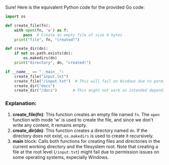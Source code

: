 Sure! Here is the equivalent Python code for the provided Go code:

```python
import os

def create_file(fn):
    with open(fn, 'w') as f:
        pass  # Create an empty file of size 0 bytes
    print("file", fn, "created!")

def create_dir(dn):
    if not os.path.exists(dn):
        os.makedirs(dn)
    print("directory", dn, "created!")

if __name__ == "__main__":
    create_file("input.txt")
    create_file("/input.txt")  # This will fail on Windows due to permission issues
    create_dir("docs")
    create_dir("/docs")       # This might not work as intended depending on the filesystem
```

### Explanation:
1. **create_file(fn)**: This function creates an empty file named `fn`. The `open` function with mode 'w' is used to create the file, and since we don't write any content, it remains empty.
2. **create_dir(dn)**: This function creates a directory named `dn`. If the directory does not exist, `os.makedirs` is used to create it recursively.
3. **main** block: Calls both functions for creating files and directories in the current working directory and the filesystem root. Note that creating a file at the root level (`/input.txt`) might fail due to permission issues on some operating systems, especially Windows.
